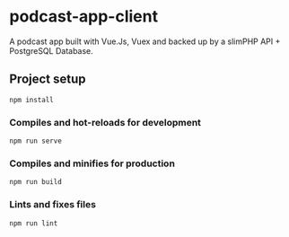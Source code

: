 # podcast-app-client

A podcast app built with Vue.Js, Vuex and backed up by a slimPHP API + PostgreSQL Database.

## Project setup
```
npm install
```

### Compiles and hot-reloads for development
```
npm run serve
```

### Compiles and minifies for production
```
npm run build
```

### Lints and fixes files
```
npm run lint
```
